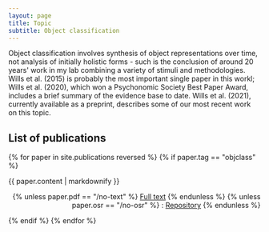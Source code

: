 ```yaml
---
layout: page
title: Topic
subtitle: Object classification
---
```


Object classification involves synthesis of object representations over time, not analysis of initially holistic forms - such is the conclusion of around 20 years' work in my lab combining a variety of stimuli and methodologies. Wills et al. (2015) is probably the most important single paper in this workl; Wills et al. (2020), which won a Psychonomic Society Best Paper Award, includes a brief summary of the evidence base to date. Wills et al. (2021), currently available as a preprint, describes some of our most recent work on this topic.

## List of publications

{% for paper in site.publications reversed %}
  {% if paper.tag == "objclass" %}
  <p>{{ paper.content | markdownify }}
  <div align="right">
  {% unless paper.pdf == "/no-text" %}
  <a href="{{ paper.pdf }}">Full text</a>
  {% endunless %}
  {% unless paper.osr == "/no-osr" %}
   : <a href="{{ paper.osr }}">Repository</a>
  {% endunless %}
  </div>
  </p>
  {% endif %} 
{% endfor %}

